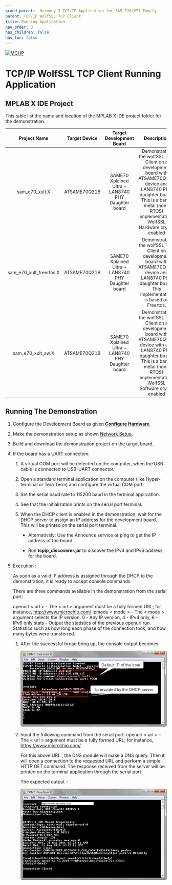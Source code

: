 ```yaml
---
grand_parent:  Harmony 3 TCP/IP Application for SAM E70/V71 Family
parent: TCP/IP WolfSSL TCP Client
title: Running Application
nav_order: 3
has_children: false
has_toc: false
---
```

[![MCHP](https://www.microchip.com/ResourcePackages/Microchip/assets/dist/images/logo.png)](https://www.microchip.com)

# TCP/IP WolfSSL TCP Client Running Application

## MPLAB X IDE Project
This table list the name and location of the MPLAB X IDE project folder for the demonstration.

|Project Name|  Target Device|  Target Development Board | Description  |
|:-------------:|:---------:|:---------:|:---------:|
|sam_e70_xult.X | ATSAME70Q21B | SAME70 Xplained Ultra + LAN8740 PHY Daughter board | Demonstrates the wolfSSL TCP Client on a development board with ATSAME70Q21B device and LAN8740 PHY daughter board. This is a bare-metal (non-RTOS) implementation. WolfSSL Hardware crypto enabled  |
|sam_e70_xult_freertos.X | ATSAME70Q21B | SAME70 Xplained Ultra + LAN8740 PHY Daughter board | Demonstrates the wolfSSL TCP Client on development board with ATSAME70Q21B device and LAN8740 PHY daughter board. This implementation is based on Freertos.  |
|sam_e70_xult_sw.X | ATSAME70Q21B | SAME70 Xplained Ultra + LAN8740 PHY Daughter board | Demonstrates the wolfSSL TCP Client on a development board with ATSAME70Q21B device with  and LAN8740 PHY daughter board. This is a bare-metal (non-RTOS) implementation. WolfSSL Software crypto enabled |


## Running The Demonstration

1. Configure the Development Board as given  **[Configure Hardware](readme_hardware_configuration.md)**.

2. Make the demonstration setup as shown [Network Setup](../../readme.md).

3. Build and download the demonstration project on the target board.

4. If the board has a UART connection:

    1. A virtual COM port will be detected on the computer, when the USB cable is connected to USB-UART connector.

    2. Open a standard terminal application on the computer (like Hyper-terminal or Tera Term) and configure the virtual COM port.

    3. Set the serial baud rate to 115200 baud in the terminal application.

    4. See that the initialization prints on the serial port terminal.

    5. When the DHCP client is enabled in the demonstration, wait for the DHCP server to assign an IP address for the development board. This will be printed on the serial port terminal.

		* Alternatively: Use the Announce service or ping to get the IP address of the board.

        * Run **tcpip_discoverer.jar** to discover the IPv4 and IPv6 address for the board.
        
5. Execution :
    
    As soon as a valid IP address is assigned through the DHCP to the demonstration, it is ready to accept console commands.

    There are three commands available in the demonstration from the serial port:

    openurl < url > - The < url > argument must be a fully formed URL; for instance, http://www.microchip.com/
    ipmode < mode > - The < mode > argument selects the IP version. 0 - Any IP version, 4 - IPv4 only, 6 - IPv6 only
    stats - Output the statistics of the previous openurl run. Statistics such as how long each phase of the connection took, and how many bytes were transferred.

    1. After the successful broad bring up, the console output becomes

        ![tcpip_tcp_wolfssl_client_project](images/dhcp_5.png)

    2. Input the following command from the serial port: openurl < url > - The < url > argument must be a fully formed URL; for instance, https://www.microchip.com/.

        For this above URL , the DNS module will make a DNS query. Then it will open a connection to the requested URL and perform a simple HTTP GET command.
        The response received from the server will be printed on the terminal application through the serial port.

        The expected output -

        ![tcpip_tcp_wolfssl_client_project](images/http_put_6.png)

